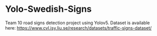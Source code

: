 # Yolo-Swedish-Signs
Team 10 road signs detection project using Yolov5. Dataset is available here: https://www.cvl.isy.liu.se/research/datasets/traffic-signs-dataset/
